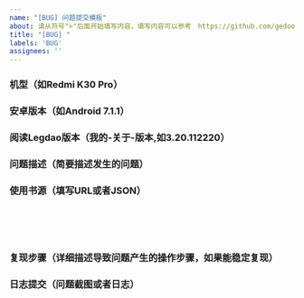 ```yaml
---
name: "[BUG] 问题提交模板"
about: 请从符号">"后面开始填写内容，填写内容可以参考　https://github.com/gedoor/legado/issues/505　　　　　　　　　　　　　　　　　　　　
title: "[BUG] "
labels: 'BUG'
assignees: ''
---
```



### 机型（如Redmi K30 Pro）
>


### 安卓版本（如Android 7.1.1）
>


### 阅读Legdao版本（我的-关于-版本,如3.20.112220）
>


### 问题描述（简要描述发生的问题）
>


### 使用书源（填写URL或者JSON）
>


```json






```

### 复现步骤（详细描述导致问题产生的操作步骤，如果能稳定复现）
>




### 日志提交（问题截图或者日志）
>



